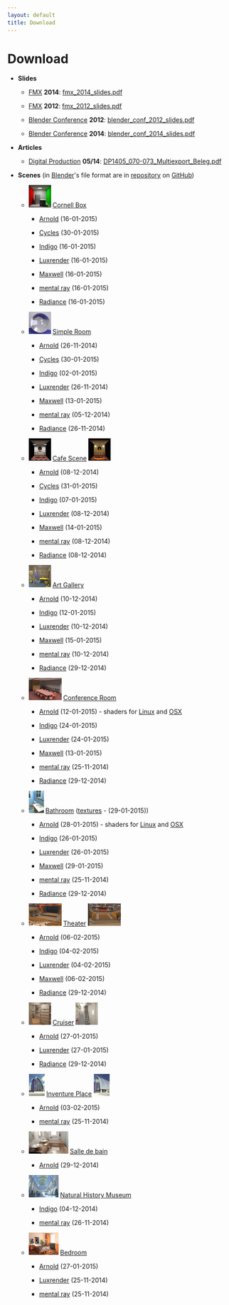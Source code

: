 ```yaml
---
layout: default
title: Download
---
```


Download
========

* __Slides__

    - [FMX](http://fmx.de) __2014__: [fmx\_2014\_slides.pdf](https://www.janwalter.org/Download/PDF/fmx_2014_slides.pdf)

    - [FMX](http://fmx.de) __2012__: [fmx\_2012\_slides.pdf](https://www.janwalter.org/Download/PDF/fmx_2012_slides.pdf)

    - [Blender Conference](http://www.blender.org/conference) __2012__:
      [blender\_conf\_2012\_slides.pdf](https://www.janwalter.org/Download/PDF/blender_conf_2012_slides.pdf)

    - [Blender Conference](http://www.blender.org/conference) __2014__:
      [blender\_conf\_2014\_slides.pdf](https://www.janwalter.org/Download/PDF/blender_conf_2014_slides.pdf)

* __Articles__

    - [Digital Production](http://www.digitalproduction.com) __05/14__:
      [DP1405\_070-073\_Multiexport\_Beleg.pdf](https://www.janwalter.org/Publications/DP1405_070-073_Multiexport_Beleg.pdf)

* __Scenes__ (in [Blender](http://www.blender.org/)'s file format are
  in [repository](https://github.com/wahn/export_multi) on
  [GitHub](https://github.com))

    - ![Alt Cornell Box][cornell_box] [Cornell
       Box](https://github.com/wahn/export_multi/tree/master/00_cornell_box)

        + [Arnold](https://www.janwalter.org/Download/Scenes/cornell_box_ass.tar.gz) (16-01-2015)

        + [Cycles](https://www.janwalter.org/Download/Scenes/cornell_box_blend.tar.gz) (30-01-2015)

        + [Indigo](https://www.janwalter.org/Download/Scenes/cornell_box_igs.tar.gz) (16-01-2015)

        + [Luxrender](https://www.janwalter.org/Download/Scenes/cornell_box_lxs.tar.gz) (16-01-2015)

        + [Maxwell](https://www.janwalter.org/Download/Scenes/cornell_box_mxs.tar.gz) (16-01-2015)

        + [mental ray](https://www.janwalter.org/Download/Scenes/cornell_box_mi.tar.gz) (16-01-2015)

        + [Radiance](https://www.janwalter.org/Download/Scenes/cornell_box_rad.tar.gz) (16-01-2015)

    - ![Alt Simple Room][simple_room] [Simple
       Room](https://github.com/wahn/export_multi/tree/master/01_simple_room)

        + [Arnold](https://www.janwalter.org/Download/Scenes/simple_room_ass.tar.gz) (26-11-2014)

        + [Cycles](https://www.janwalter.org/Download/Scenes/simple_room_blend.tar.gz) (30-01-2015)

        + [Indigo](https://www.janwalter.org/Download/Scenes/simple_room_igs.tar.gz) (02-01-2015)

        + [Luxrender](https://www.janwalter.org/Download/Scenes/simple_room_lxs.tar.gz) (26-11-2014)

        + [Maxwell](https://www.janwalter.org/Download/Scenes/simple_room_mxs.tar.gz) (13-01-2015)

        + [mental ray](https://www.janwalter.org/Download/Scenes/simple_room_mi.tar.gz) (05-12-2014)

        + [Radiance](https://www.janwalter.org/Download/Scenes/simple_room_rad.tar.gz) (26-11-2014)

    - ![Alt Cafe Scene][cafe_scene1] [Cafe
       Scene](https://github.com/wahn/export_multi/tree/master/02_cafe_scene)
       ![Alt Cafe Scene][cafe_scene2]

        + [Arnold](https://www.janwalter.org/Download/Scenes/cafe_scene_ass.tar.gz) (08-12-2014)

        + [Cycles](https://www.janwalter.org/Download/Scenes/cafe_scene_blend.tar.gz) (31-01-2015)

        + [Indigo](https://www.janwalter.org/Download/Scenes/cafe_scene_igs.tar.gz) (07-01-2015)

        + [Luxrender](https://www.janwalter.org/Download/Scenes/cafe_scene_lxs.tar.gz) (08-12-2014)

        + [Maxwell](https://www.janwalter.org/Download/Scenes/cafe_scene_mxs.tar.gz) (14-01-2015)

        + [mental ray](https://www.janwalter.org/Download/Scenes/cafe_scene_mi.tar.gz) (08-12-2014)

        + [Radiance](https://www.janwalter.org/Download/Scenes/cafe_scene_rad.tar.gz) (08-12-2014)

    - ![Alt Art Gallery][art_gallery] [Art
       Gallery](https://github.com/wahn/export_multi/tree/master/03_art_gallery)

        + [Arnold](https://www.janwalter.org/Download/Scenes/art_gallery_ass.tar.gz) (10-12-2014)

        + [Indigo](https://www.janwalter.org/Download/Scenes/art_gallery_igs.tar.gz) (12-01-2015)

        + [Luxrender](https://www.janwalter.org/Download/Scenes/art_gallery_lxs.tar.gz) (10-12-2014)

        + [Maxwell](https://www.janwalter.org/Download/Scenes/art_gallery_mxs.tar.gz) (15-01-2015)

        + [mental ray](https://www.janwalter.org/Download/Scenes/art_gallery_mi.tar.gz) (10-12-2014)

        + [Radiance](https://www.janwalter.org/Download/Scenes/art_gallery_rad.tar.gz) (29-12-2014)

    - ![Alt Conference Room][conference_room] [Conference
       Room](https://github.com/wahn/export_multi/tree/master/04_conference_room)

        + [Arnold](https://www.janwalter.org/Download/Scenes/conference_room_ass.tar.gz)
        (12-01-2015) - shaders for
        [Linux]((https://www.janwalter.org/Download/Scenes/rad_shaders_linux_arnold_4.2.2.0.tar.gz))
        and
        [OSX](https://www.janwalter.org/Download/Scenes/rad_shaders_macosx_arnold_4.2.2.0.tar.gz)

        + [Indigo](https://www.janwalter.org/Download/Scenes/conference_room_igs.tar.gz) (24-01-2015)

        + [Luxrender](https://www.janwalter.org/Download/Scenes/conference_room_lxs.tar.gz) (24-01-2015)

        + [Maxwell](https://www.janwalter.org/Download/Scenes/conference_room_mxs.tar.gz) (13-01-2015)

        + [mental ray](https://www.janwalter.org/Download/Scenes/conference_room_mi.tar.gz) (25-11-2014)

        + [Radiance](https://www.janwalter.org/Download/Scenes/conference_room_rad.tar.gz) (29-12-2014)

    - ![Alt Bathroom][bathroom]
       [Bathroom](https://github.com/wahn/export_multi/tree/master/05_bathroom)
       ([textures](https://www.janwalter.org/Download/Scenes/bathroom_textures.tar.gz) - (29-01-2015))

        + [Arnold](https://www.janwalter.org/Download/Scenes/bathroom_ass.tar.gz)
        (28-01-2015) - shaders for
        [Linux]((https://www.janwalter.org/Download/Scenes/rad_shaders_linux_arnold_4.2.2.0.tar.gz))
        and
        [OSX](https://www.janwalter.org/Download/Scenes/rad_shaders_macosx_arnold_4.2.2.0.tar.gz)

        + [Indigo](https://www.janwalter.org/Download/Scenes/bathroom_igs.tar.gz) (26-01-2015)

        + [Luxrender](https://www.janwalter.org/Download/Scenes/bathroom_lxs.tar.gz) (26-01-2015)

        + [Maxwell](https://www.janwalter.org/Download/Scenes/bathroom_mxs.tar.gz) (29-01-2015)

        + [mental ray](https://www.janwalter.org/Download/Scenes/bathroom_mi.tar.gz) (25-11-2014)

        + [Radiance](https://www.janwalter.org/Download/Scenes/bathroom_rad.tar.gz) (29-12-2014)

    - ![Alt Theater][theater1]
       [Theater](https://github.com/wahn/export_multi/tree/master/06_theater)
       ![Alt Theater][theater2]

        + [Arnold](https://www.janwalter.org/Download/Scenes/theater_ass.tar.gz) (06-02-2015)

        + [Indigo](https://www.janwalter.org/Download/Scenes/theater_igs.tar.gz) (04-02-2015)

        + [Luxrender](https://www.janwalter.org/Download/Scenes/theater_lxs.tar.gz) (04-02-2015)

        + [Maxwell](https://www.janwalter.org/Download/Scenes/theater_mxs.tar.gz) (06-02-2015)

        + [Radiance](https://www.janwalter.org/Download/Scenes/theater_rad.tar.gz) (29-12-2014)

    - ![Alt Cruiser][cruiser1]
       [Cruiser](https://github.com/wahn/export_multi/tree/master/07_cruiser)
       ![Alt Cruiser][cruiser2]

        + [Arnold](https://www.janwalter.org/Download/Scenes/cruiser_ass.tar.gz) (27-01-2015)

        + [Luxrender](https://www.janwalter.org/Download/Scenes/cruiser_lxs.tar.gz) (27-01-2015)

        + [Radiance](https://www.janwalter.org/Download/Scenes/cruiser_rad.tar.gz) (29-12-2014)

    - ![Alt Inventure Place][invplace1] [Inventure
       Place](https://github.com/wahn/export_multi/tree/master/08_invplace)
       ![Alt Inventure Place][invplace2]

        + [Arnold](https://www.janwalter.org/Download/Scenes/invplace_ass.tar.gz) (03-02-2015)

        + [mental ray](https://www.janwalter.org/Download/Scenes/invplace_mi.tar.gz) (25-11-2014)

    - ![Alt Salle de bain][salle_de_bain] [Salle de
       bain](https://github.com/wahn/export_multi/tree/master/09_salle_de_bain)

       + [Arnold](https://www.janwalter.org/Download/Scenes/salle_de_bain_ass.tar.gz) (29-12-2014)

    - ![Natural History Museum][natural_history_museum] [Natural
       History
       Museum](https://github.com/wahn/export_multi/tree/master/10_natural_history_museum)

        + [Indigo](https://www.janwalter.org/Download/Scenes/natural_history_museum_igs.tar.gz) (04-12-2014)

        + [mental ray](https://www.janwalter.org/Download/Scenes/natural_history_museum_mi.tar.gz) (26-11-2014)

    - ![Alt Bedroom][bedroom]
       [Bedroom](https://github.com/wahn/export_multi/tree/master/11_bedroom)

        + [Arnold](https://www.janwalter.org/Download/Scenes/bedroom_ass.tar.gz) (27-01-2015)

        + [Luxrender](https://www.janwalter.org/Download/Scenes/bedroom_lxs.tar.gz) (25-11-2014)

        + [mental ray](https://www.janwalter.org/Download/Scenes/bedroom_mi.tar.gz) (25-11-2014)

[cornell_box]:            /thumbnails/scenes/cornell_box_50x50.png "Cornell Box"
[simple_room]:            /thumbnails/scenes/simple_room_50x50.png "Simple Room"
[cafe_scene1]:            /thumbnails/scenes/cafe_scene_lights1_50x50.png "Cafe Scene 1"
[cafe_scene2]:            /thumbnails/scenes/cafe_scene_lights2_50x50.png "Cafe Scene 2"
[art_gallery]:            /thumbnails/scenes/art_gallery_50x50.png "Art Gallery"
[conference_room]:        /thumbnails/scenes/conference_room_74x50.png "Conference Room"
[bathroom]:               /thumbnails/scenes/bathroom_34x50.png "Bathroom"
[theater1]:               /thumbnails/scenes/theater_01_74x50.png "Theater"
[theater2]:               /thumbnails/scenes/theater_02_74x50.png "Theater"
[cruiser1]:               /thumbnails/scenes/cruiser_01_50x50.png "Cruiser"
[cruiser2]:               /thumbnails/scenes/cruiser_02_50x50.png "Cruiser"
[invplace1]:              /thumbnails/scenes/invplace_photo_01_36x50.jpg "Inventure Place"
[invplace2]:              /thumbnails/scenes/invplace_photo_02_36x50.jpg "Inventure Place"
[salle_de_bain]:          /thumbnails/scenes/salle_de_bain_89_50.png "Salle de bain"
[natural_history_museum]: /thumbnails/scenes/natural_history_museum_67x50.png "Natural History Museum"
[bedroom]:                /thumbnails/scenes/bedroom_67x50.png "Bedroom"
